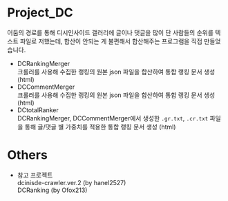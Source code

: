 # Project_DC
어둠의 경로를 통해 디시인사이드 갤러리에 글이나 댓글을 많이 단 사람들의 순위를 텍스트 파일로 저했는데, 합산이 안되는 게 불편해서 합산해주는 프로그램을 직접 만들었습니다.

* DCRankingMerger   
크롤러를 사용해 수집한 랭킹의 원본 json 파일을 합산하여 통합 랭킹 문서 생성 (html)
* DCCommentMerger   
크롤러를 사용해 수집한 랭킹의 원본 json 파일을 합산하여 통합 랭킹 문서 생성 (html)
* DCtotalRanker   
DCRankingMerger, DCCommentMerger에서 생성한 ```.gr.txt```, ```.cr.txt``` 파일을 통해 글/댓글 별 가중치를 적용한 통합 랭킹 문서 생성 (html)

# Others
* 참고 프로젝트   
dcinisde-crawler.ver.2 (by hanel2527)   
DCRanking (by Ofox213)
